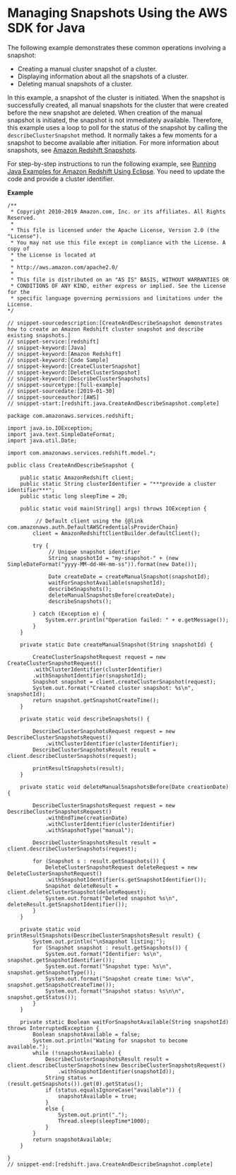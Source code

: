# Managing Snapshots Using the AWS SDK for Java<a name="managing-snapshots-java"></a>

The following example demonstrates these common operations involving a snapshot:
+ Creating a manual cluster snapshot of a cluster\.
+ Displaying information about all the snapshots of a cluster\.
+ Deleting manual snapshots of a cluster\.

In this example, a snapshot of the cluster is initiated\. When the snapshot is successfully created, all manual snapshots for the cluster that were created before the new snapshot are deleted\. When creation of the manual snapshot is initiated, the snapshot is not immediately available\. Therefore, this example uses a loop to poll for the status of the snapshot by calling the `describeClusterSnapshot` method\. It normally takes a few moments for a snapshot to become available after initiation\. For more information about snapshots, see [Amazon Redshift Snapshots](working-with-snapshots.md)\.

For step\-by\-step instructions to run the following example, see [Running Java Examples for Amazon Redshift Using Eclipse](using-aws-sdk-for-java.md#setting-up-and-testing-sdk-java)\. You need to update the code and provide a cluster identifier\. 

**Example**  

```
/**
 * Copyright 2010-2019 Amazon.com, Inc. or its affiliates. All Rights Reserved.
 *
 * This file is licensed under the Apache License, Version 2.0 (the "License").
 * You may not use this file except in compliance with the License. A copy of
 * the License is located at
 *
 * http://aws.amazon.com/apache2.0/
 *
 * This file is distributed on an "AS IS" BASIS, WITHOUT WARRANTIES OR
 * CONDITIONS OF ANY KIND, either express or implied. See the License for the
 * specific language governing permissions and limitations under the License.
*/

// snippet-sourcedescription:[CreateAndDescribeSnapshot demonstrates how to create an Amazon Redshift cluster snapshot and describe existing snapshots.]
// snippet-service:[redshift]
// snippet-keyword:[Java]
// snippet-keyword:[Amazon Redshift]
// snippet-keyword:[Code Sample]
// snippet-keyword:[CreateClusterSnapshot]
// snippet-keyword:[DeleteClusterSnapshot]
// snippet-keyword:[DescribeClusterSnapshots]
// snippet-sourcetype:[full-example]
// snippet-sourcedate:[2019-01-30]
// snippet-sourceauthor:[AWS]
// snippet-start:[redshift.java.CreateAndDescribeSnapshot.complete]

package com.amazonaws.services.redshift;

import java.io.IOException;
import java.text.SimpleDateFormat;
import java.util.Date;

import com.amazonaws.services.redshift.model.*;

public class CreateAndDescribeSnapshot {

    public static AmazonRedshift client;
    public static String clusterIdentifier = "***provide a cluster identifier***";
    public static long sleepTime = 20;

    public static void main(String[] args) throws IOException {

         // Default client using the {@link com.amazonaws.auth.DefaultAWSCredentialsProviderChain}
        client = AmazonRedshiftClientBuilder.defaultClient();

        try {
             // Unique snapshot identifier
             String snapshotId = "my-snapshot-" + (new SimpleDateFormat("yyyy-MM-dd-HH-mm-ss")).format(new Date());

             Date createDate = createManualSnapshot(snapshotId);
             waitForSnapshotAvailable(snapshotId);
             describeSnapshots();
             deleteManualSnapshotsBefore(createDate);
             describeSnapshots();

        } catch (Exception e) {
            System.err.println("Operation failed: " + e.getMessage());
        }
    }

    private static Date createManualSnapshot(String snapshotId) {

        CreateClusterSnapshotRequest request = new CreateClusterSnapshotRequest()
        .withClusterIdentifier(clusterIdentifier)
        .withSnapshotIdentifier(snapshotId);
        Snapshot snapshot = client.createClusterSnapshot(request);
        System.out.format("Created cluster snapshot: %s\n", snapshotId);
        return snapshot.getSnapshotCreateTime();
    }

    private static void describeSnapshots() {

        DescribeClusterSnapshotsRequest request = new DescribeClusterSnapshotsRequest()
            .withClusterIdentifier(clusterIdentifier);
        DescribeClusterSnapshotsResult result = client.describeClusterSnapshots(request);

        printResultSnapshots(result);
    }

    private static void deleteManualSnapshotsBefore(Date creationDate) {

        DescribeClusterSnapshotsRequest request = new DescribeClusterSnapshotsRequest()
            .withEndTime(creationDate)
            .withClusterIdentifier(clusterIdentifier)
            .withSnapshotType("manual");

        DescribeClusterSnapshotsResult result = client.describeClusterSnapshots(request);

        for (Snapshot s : result.getSnapshots()) {
            DeleteClusterSnapshotRequest deleteRequest = new DeleteClusterSnapshotRequest()
            .withSnapshotIdentifier(s.getSnapshotIdentifier());
            Snapshot deleteResult = client.deleteClusterSnapshot(deleteRequest);
            System.out.format("Deleted snapshot %s\n", deleteResult.getSnapshotIdentifier());
        }
    }

    private static void printResultSnapshots(DescribeClusterSnapshotsResult result) {
        System.out.println("\nSnapshot listing:");
        for (Snapshot snapshot : result.getSnapshots()) {
            System.out.format("Identifier: %s\n", snapshot.getSnapshotIdentifier());
            System.out.format("Snapshot type: %s\n", snapshot.getSnapshotType());
            System.out.format("Snapshot create time: %s\n", snapshot.getSnapshotCreateTime());
            System.out.format("Snapshot status: %s\n\n", snapshot.getStatus());
        }
    }

    private static Boolean waitForSnapshotAvailable(String snapshotId) throws InterruptedException {
        Boolean snapshotAvailable = false;
        System.out.println("Wating for snapshot to become available.");
        while (!snapshotAvailable) {
            DescribeClusterSnapshotsResult result = client.describeClusterSnapshots(new DescribeClusterSnapshotsRequest()
                .withSnapshotIdentifier(snapshotId));
            String status = (result.getSnapshots()).get(0).getStatus();
            if (status.equalsIgnoreCase("available")) {
                snapshotAvailable = true;
            }
            else {
                System.out.print(".");
                Thread.sleep(sleepTime*1000);
            }
        }
        return snapshotAvailable;
    }

}
// snippet-end:[redshift.java.CreateAndDescribeSnapshot.complete]
```